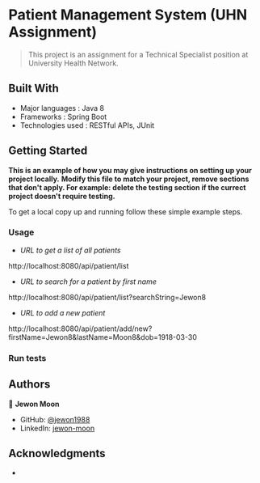 # Patient Management System (UHN Assignment)

> This project is an assignment for a Technical Specialist position at University Health Network.

## Built With

- Major languages : Java 8
- Frameworks : Spring Boot
- Technologies used : RESTful APIs, JUnit

## Getting Started

**This is an example of how you may give instructions on setting up your project locally.**
**Modify this file to match your project, remove sections that don't apply. For example: delete the testing section if the currect project doesn't require testing.**


To get a local copy up and running follow these simple example steps.

### Usage

- *URL to get a list of all patients*

http://localhost:8080/api/patient/list

- *URL to search for a patient by first name*

http://localhost:8080/api/patient/list?searchString=Jewon8

- *URL to add a new patient*

http://localhost:8080/api/patient/add/new?firstName=Jewon8&lastName=Moon8&dob=1918-03-30

### Run tests

## Authors

👤 **Jewon Moon**

- GitHub: [@jewon1988](https://github.com/jewon1988)
- LinkedIn: [jewon-moon](https://linkedin.com/in/jewon-moon)

## Acknowledgments

- 
